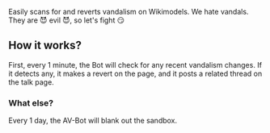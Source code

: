 
Easily scans for and reverts vandalism on Wikimodels. We hate vandals. They are 😈 evil 😈, so let's fight 😏
## How it works?
First, every 1 minute, the Bot will check for any recent vandalism changes. If it detects any, it makes a revert on the page, and it posts a related thread on the talk page.
### What else?
Every 1 day, the AV-Bot will blank out the sandbox.
